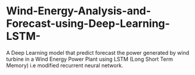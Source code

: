 # Wind-Energy-Analysis-and-Forecast-using-Deep-Learning-LSTM-
A Deep Learning model that predict forecast the power generated by wind turbine in a Wind Energy Power Plant using LSTM (Long Short Term Memory) i.e modified recurrent neural network.
